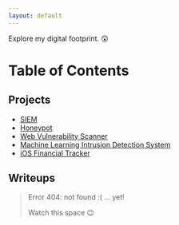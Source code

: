```yaml
---
layout: default
---
```


Explore my digital footprint. 😲

# Table of Contents

## Projects

*   [SIEM](./pages/siem/siem.md)
*   [Honeypot](./pages/honeypot/honeypot.md)
*   [Web Vulnerability Scanner](./pages/webvuln/webvuln.md)
*   [Machine Learning Intrusion Detection System](./pages/mlids/mlids.md)
*   [iOS Financial Tracker](./pages/iosft/iosft.md)

## Writeups

> Error 404: not found :( ... yet!
>
> Watch this space 😉
